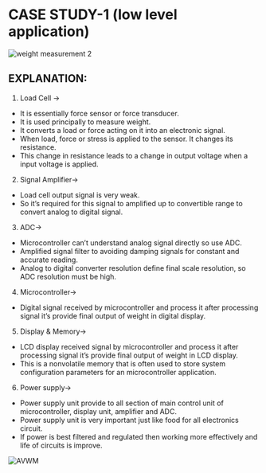 # CASE STUDY-1 (low level application)

![weight measurement 2](https://user-images.githubusercontent.com/98831772/154840632-d4695296-df00-4d6f-a16e-eea468ce21de.png)


## EXPLANATION:
1) Load Cell → 
-	It is essentially force sensor or force transducer.
-	 It is used principally to measure weight.
-	 It converts a load or force acting on it into an electronic signal. 
-	When load, force or stress is applied to the sensor. It changes its resistance.
-	This change in resistance leads to a change in output voltage when a input voltage is applied.

2) Signal Amplifier→
-	Load cell output signal is very weak.
-	So it’s required for this signal to amplified up to convertible range to convert analog to digital signal.

3)	ADC→
-	Microcontroller can’t understand analog signal directly so use ADC.
-	Amplified signal filter to avoiding damping signals for constant and accurate reading. 
-	Analog to digital converter resolution define final scale resolution, so ADC resolution must be high.

4)	Microcontroller→
-	Digital signal received by microcontroller and process it after processing signal it’s provide final output of weight in digital display.

5) Display & Memory→
-	LCD display received signal by microcontroller and process it after processing signal it’s provide final output of weight in LCD display.
-	This is a nonvolatile memory that is often used to store system configuration parameters for an microcontroller application.

6) Power supply→
-	Power supply unit provide to all section of main control unit of microcontroller, display unit, amplifier and ADC.
-	Power supply unit is very important just like food for all electronics circuit.
-	If power is best filtered and regulated then working more effectively and life of circuits is improve.




![AVWM](https://user-images.githubusercontent.com/98831772/154840728-1971e141-ef00-43ce-98bd-38738846f3df.png)
